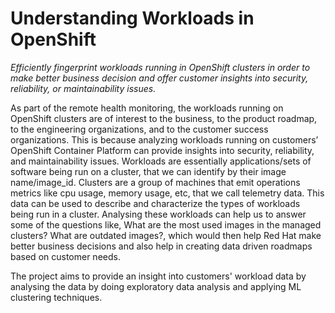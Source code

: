 Understanding Workloads in OpenShift
==============================
_Efficiently fingerprint workloads running in OpenShift clusters in order to make better business decision and offer customer insights into security, reliability, or maintainability issues._

As part of the remote health monitoring, the workloads running on OpenShift clusters are of interest to the business, to the product roadmap, to the engineering organizations, and to the customer success organizations. This is because analyzing workloads running on customers’ OpenShift Container Platform can provide insights into security, reliability, and maintainability issues. Workloads are essentially applications/sets of software being run on a cluster, that we can identify by their image name/image_id. Clusters are a group of machines that emit operations metrics like cpu usage, memory usage, etc, that we call telemetry data. This data can be used to describe and characterize the types of workloads being run in a cluster.  Analysing these workloads can help us to answer some of the questions like, What are the most used images in the managed clusters? What are outdated images?,  which would then help Red Hat make better business decisions and also help in creating data driven roadmaps based on customer needs.

The project aims to provide an insight into customers' workload data by analysing the data by doing exploratory data analysis and applying ML clustering techniques.
